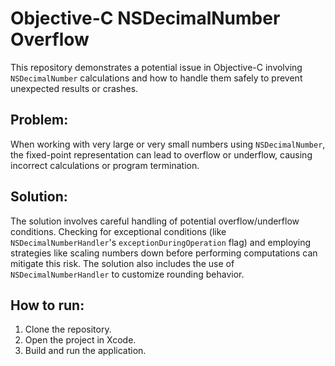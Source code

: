 # Objective-C NSDecimalNumber Overflow

This repository demonstrates a potential issue in Objective-C involving `NSDecimalNumber` calculations and how to handle them safely to prevent unexpected results or crashes.

## Problem:
When working with very large or very small numbers using `NSDecimalNumber`, the fixed-point representation can lead to overflow or underflow, causing incorrect calculations or program termination. 

## Solution:
The solution involves careful handling of potential overflow/underflow conditions.  Checking for exceptional conditions (like `NSDecimalNumberHandler`'s `exceptionDuringOperation` flag) and employing strategies like scaling numbers down before performing computations can mitigate this risk. The solution also includes the use of `NSDecimalNumberHandler` to customize rounding behavior. 

## How to run:
1. Clone the repository.
2. Open the project in Xcode.
3. Build and run the application.